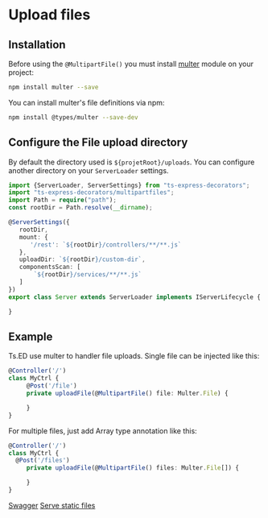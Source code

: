 # Upload files
## Installation

Before using the `@MultipartFile()` you must install [multer](https://github.com/expressjs/multer) module on your project:
```bash
npm install multer --save
```
You can install multer's file definitions via npm:
```bash
npm install @types/multer --save-dev
```
## Configure the File upload directory

By default the directory used is `${projetRoot}/uploads`. You can configure another directory on your `ServerLoader` settings.

```typescript
import {ServerLoader, ServerSettings} from "ts-express-decorators";
import "ts-express-decorators/multipartfiles";
import Path = require("path");
const rootDir = Path.resolve(__dirname);

@ServerSettings({
   rootDir,
   mount: {
      '/rest': `${rootDir}/controllers/**/**.js`
   },
   uploadDir: `${rootDir}/custom-dir`,
   componentsScan: [
       `${rootDir}/services/**/**.js`
   ]
})
export class Server extends ServerLoader implements IServerLifecycle {

}
```

## Example 
Ts.ED use multer to handler file uploads. Single file can be injected like this:

```typescript
@Controller('/')
class MyCtrl {
     @Post('/file')
     private uploadFile(@MultipartFile() file: Multer.File) {

     }
}
```
For multiple files, just add Array type annotation like this:
```typescript
@Controller('/')
class MyCtrl {
  @Post('/files')
     private uploadFile(@MultipartFile() files: Multer.File[]) {

     }
}
```

<div class="guide-links">
<a href="/#/tutorials/swagger">Swagger</a>
<a href="/#/tutorials/serve-static-files">Serve static files</a>
</div>